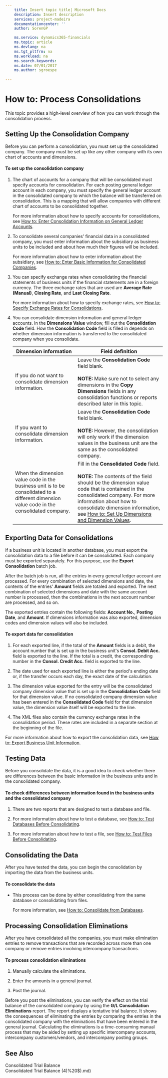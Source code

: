 ```yaml
---
    title: Insert topic title| Microsoft Docs
    description: Insert description
    services: project-madeira
    documentationcenter: ''
    author: SorenGP

    ms.service: dynamics365-financials
    ms.topic: article
    ms.devlang: na
    ms.tgt_pltfrm: na
    ms.workload: na
    ms.search.keywords:
    ms.date: 07/01/2017
    ms.author: sgroespe

---
```

# How to: Process Consolidations
This topic provides a high-level overview of how you can work through the consolidation process.  

## Setting Up the Consolidation Company  
 Before you can perform a consolidation, you must set up the consolidated company. The company must be set up like any other company with its own chart of accounts and dimensions.  

#### To set up the consolidation company  

1.  The chart of accounts for a company that will be consolidated must specify accounts for consolidation. For each posting general ledger account in each company, you must specify the general ledger account in the consolidated company to which the balance will be transferred on consolidation. This is a mapping that will allow companies with different chart of accounts to be consolidated together.  

     For more information about how to specify accounts for consolidations, see [How to: Enter Consolidation Information on General Ledger Accounts](../how-to-enter-consolidation-information-on-general-ledger-accounts.md).  

2.  To consolidate several companies' financial data in a consolidated company, you must enter information about the subsidiary as business units to be included and about how much their figures will be included.  

     For more information about how to enter information about the subsidiary, see [How to: Enter Basic Information for Consolidated Companies](../how-to-enter-basic-information-for-consolidated-companies.md).  

3.  You can specify exchange rates when consolidating the financial statements of business units if the financial statements are in a foreign currency. The three exchange rates that are used are **Average Rate (Manual)**, **Closing Rate**, and **Last Closing Rate**.  

     For more information about how to specify exchange rates, see [How to: Specify Exchange Rates for Consolidations](../how-to-specify-exchange-rates-for-consolidations.md).  

4.  You can consolidate dimension information and general ledger accounts. In the **Dimensions Value** window, fill out the **Consolidation Code** field. How the **Consolidation Code** field is filled in depends on whether dimension information is transferred to the consolidated company when you consolidate.  

    |Dimension information|Field definition|  
    |---------------------------|----------------------|  
    |If you do not want to consolidate dimension information.|Leave the **Consolidation Code** field blank.<br /><br /> **NOTE:** Make sure not to select any dimensions in the **Copy Dimensions** fields in any consolidation functions or reports described later in this topic.|  
    |If you want to consolidate dimension information.|Leave the **Consolidation Code** field blank.<br /><br /> **NOTE:** However, the consolidation will only work if the dimension values in the business unit are the same as the consolidated company.|  
    |When the dimension value code in the business unit is to be consolidated to a different dimension value code in the consolidated company.|Fill in the **Consolidated Code** field.<br /><br /> **NOTE:** The contents of the field should be the dimension value code that is contained in the consolidated company. For more information about how to consolidate dimension information, see [How to: Set Up Dimensions and Dimension Values](../how-to-set-up-dimensions-and-dimension-values.md).|  

## Exporting Data for Consolidations  
 If a business unit is located in another database, you must export the consolidation data to a file before it can be consolidated. Each company must be exported separately. For this purpose, use the **Export Consolidation** batch job.  

 After the batch job is run, all the entries in every general ledger account are processed. For every combination of selected dimensions and date, the contents of the entries' **Amount** fields are totaled and exported. The next combination of selected dimensions and date with the same account number is processed, then the combinations in the next account number are processed, and so on.  

 The exported entries contain the following fields: **Account No.**, **Posting Date**, and **Amount**. If dimensions information was also exported, dimension codes and dimension values will also be included.  

#### To export data for consolidation  

1.  For each exported line, if the total of the **Amount** fields is a debit, the account number that is set up in the business unit's **Consol. Debit Acc.** field is exported to the line. If the total is a credit, the corresponding number in the **Consol. Credit Acc.** field is exported to the line.  

2.  The date used for each exported line is either the period's ending date or, if the transfer occurs each day, the exact date of the calculation.  

3.  The dimension value exported for the entry will be the consolidated company dimension value that is set up in the **Consolidation Code** field for that dimension value. If no consolidated company dimension value has been entered in the **Consolidated Code** field for that dimension value, the dimension value itself will be exported to the line.  

4.  The XML files also contain the currency exchange rates in the consolidation period. These rates are included in a separate section at the beginning of the file.  

 For more information about how to export the consolidation data, see [How to: Export Business Unit Information](../how-to-export-business-unit-information.md).  

## Testing Data  
 Before you consolidate the data, it is a good idea to check whether there are differences between the basic information in the business units and in the consolidated company.  

#### To check differences between information found in the business units and the consolidated company  

1.  There are two reports that are designed to test a database and file.  

2.  For more information about how to test a database, see [How to: Test Databases Before Consolidating](../how-to-test-databases-before-consolidating.md).  

3.  For more information about how to test a file, see [How to: Test Files Before Consolidating](../how-to-test-files-before-consolidating.md).  

## Consolidating the Data  
 After you have tested the data, you can begin the consolidation by importing the data from the business units.  

#### To consolidate the data  

-   This process can be done by either consolidating from the same database or consolidating from files.  

     For more information, see [How to: Consolidate from Databases](../how-to-consolidate-from-files.md).  

## Processing Consolidation Eliminations  
 After you have consolidated all the companies, you must make elimination entries to remove transactions that are recorded across more than one company or remove entries involving intercompany transactions.  

#### To process consolidation eliminations  

1.  Manually calculate the eliminations.  

2.  Enter the amounts in a general journal.  

3.  Post the journal.  

 Before you post the eliminations, you can verify the effect on the trial balance of the consolidated company by using the **G/L Consolidation Eliminations** report. The report displays a tentative trial balance. It shows the consequences of eliminating the entries by comparing the entries in the consolidated company with the eliminations that have been entered in the general journal. Calculating the eliminations is a time-consuming manual process that may be aided by setting up specific intercompany accounts, intercompany customers/vendors, and intercompany posting groups.  

## See Also  
 Consolidated Trial Balance   
 Consolidated Trial Balance (4)%20$).md)
